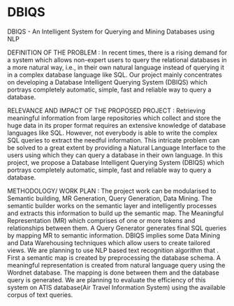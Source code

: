 # DBIQS
DBIQS - An Intelligent System for Querying and Mining Databases using NLP

DEFINITION OF THE PROBLEM :
In recent times, there is a rising demand for a system which allows non-expert users to query the relational databases in a more natural way, i.e., in their own natural language instead of querying it in a complex database language like SQL. Our project mainly concentrates on developing a Database Intelligent Querying System (DBIQS) which portrays completely automatic, simple, fast and reliable way to query a database.

RELEVANCE AND IMPACT OF THE PROPOSED PROJECT :
Retrieving meaningful information from large repositories which collect and store the huge data in its proper format requires an extensive knowledge of database languages like SQL. However, not everybody is able to write the complex SQL queries to extract the needful information. This intricate problem can be solved to a great extent by providing a Natural Language Interface to the users using which they can query a database in their own language. In this project, we propose a Database Intelligent Querying System (DBIQS) which portrays completely automatic, simple, fast and reliable way to query a database.


METHODOLOGY/ WORK PLAN :
The project work can be modularised to Semantic building, MR Generation, Query Generation, Data Mining. The semantic builder works on the semantic layer and intelligently processes and extracts this information to build up the semantic map. The Meaningful Representation (MR) which comprises of one or more tokens and relationships between them. A Query Generator generates final SQL queries by mapping MR to semantic information. DBIQS implies some Data Mining and Data Warehousing techniques which allow users to create tailored views.
We are planning to use NLP based text recognition algorithm that . First a semantic map is created by preprocessing the database schema. A meaningful representation is created from natural language query using the Wordnet database. The mapping is done between them and the database query is generated. 
We are planning to  evaluate the efficiency of this system on ATIS database(Air Travel Information System) using the available corpus of text queries.
